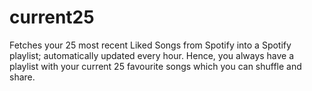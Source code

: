 # current25
Fetches your 25 most recent Liked Songs from Spotify into a Spotify playlist;
automatically updated every hour. 
Hence, you always have a playlist with your current 25 favourite songs which you can shuffle and share.


